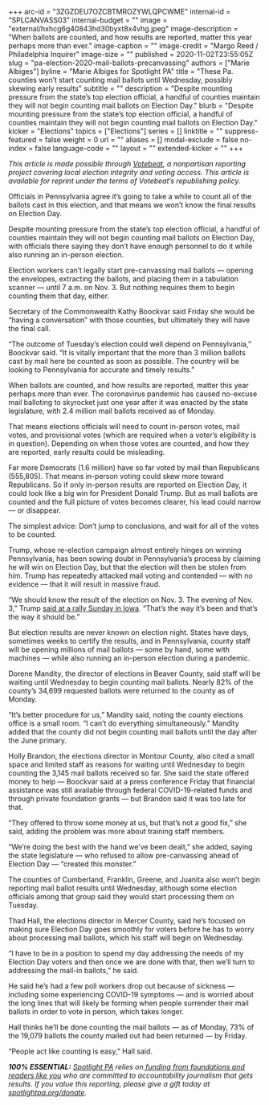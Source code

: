 +++
arc-id = "3ZGZDEU7OZCBTMROZYWLQPCWME"
internal-id = "SPLCANVASS03"
internal-budget = ""
image = "external/hxhcg6g40843hd30byxt8x4vhg.jpeg"
image-description = "When ballots are counted, and how results are reported, matter this year perhaps more than ever."
image-caption = ""
image-credit = "Margo Reed / Philadelphia Inquirer"
image-size = ""
published = 2020-11-02T23:55:05Z
slug = "pa-election-2020-mail-ballots-precanvassing"
authors = ["Marie Albiges"]
byline = "Marie Albiges for Spotlight PA"
title = "These Pa. counties won’t start counting mail ballots until Wednesday, possibly skewing early results"
subtitle = ""
description = "Despite mounting pressure from the state’s top election official, a handful of counties maintain they will not begin counting mail ballots on Election Day."
blurb = "Despite mounting pressure from the state’s top election official, a handful of counties maintain they will not begin counting mail ballots on Election Day."
kicker = "Elections"
topics = ["Elections"]
series = []
linktitle = ""
suppress-featured = false
weight = 0
url = ""
aliases = []
modal-exclude = false
no-index = false
language-code = ""
layout = ""
extended-kicker = ""
+++

<i>This article is made possible through </i><a href="http://votebeat.org/"><i>Votebeat</i></a><i>, a nonpartisan reporting project covering local election integrity and voting access. This article is available for reprint under the terms of Votebeat’s republishing policy.</i>

Officials in Pennsylvania agree it’s going to take a while to count all of the ballots cast in this election, and that means we won’t know the final results on Election Day.

Despite mounting pressure from the state’s top election official, a handful of counties maintain they will not begin counting mail ballots on Election Day, with officials there saying they don’t have enough personnel to do it while also running an in-person election.

Election workers can’t legally start pre-canvassing mail ballots — opening the envelopes, extracting the ballots, and placing them in a tabulation scanner — until 7 a.m. on Nov. 3. But nothing requires them to begin counting them that day, either.

Secretary of the Commonwealth Kathy Boockvar said Friday she would be “having a conversation” with those counties, but ultimately they will have the final call.

“The outcome of Tuesday’s election could well depend on Pennsylvania,” Boockvar said. “It is vitally important that the more than 3 million ballots cast by mail here be counted as soon as possible. The country will be looking to Pennsylvania for accurate and timely results.”

When ballots are counted, and how results are reported, matter this year perhaps more than ever. The coronavirus pandemic has caused no-excuse mail balloting to skyrocket just one year after it was enacted by the state legislature, with 2.4 million mail ballots received as of Monday.

<script src="https://www.spotlightpa.org/embed.js" async></script><div data-spl-embed-version="1" data-spl-src="https://www.spotlightpa.org/embeds/newsletter/"></div>

That means elections officials will need to count in-person votes, mail votes, and provisional votes (which are required when a voter’s eligibility is in question). Depending on when those votes are counted, and how they are reported, early results could be misleading.

Far more Democrats (1.6 million) have so far voted by mail than Republicans (555,805). That means in-person voting could skew more toward Republicans. So if only in-person results are reported on Election Day, it could look like a big win for President Donald Trump. But as mail ballots are counted and the full picture of votes becomes clearer, his lead could narrow — or disappear.

The simplest advice: Don’t jump to conclusions, and wait for all of the votes to be counted.

Trump, whose re-election campaign almost entirely hinges on winning Pennsylvania, has been sowing doubt in Pennsylvania’s process by claiming he will win on Election Day, but that the election will then be stolen from him. Trump has repeatedly attacked mail voting and contended — with no evidence —&nbsp;that it will result in massive fraud.

“We should know the result of the election on Nov. 3. The evening of Nov. 3,” Trump <a href="https://twitter.com/Jordanfabian/status/1322993181353529344">said at a rally Sunday in Iowa</a>. “That’s the way it’s been and that’s the way it should be.”

But election results are never known on election night. States have days, sometimes weeks to certify the results, and in Pennsylvania, county staff will be opening millions of mail ballots — some by hand, some with machines — while also running an in-person election during a pandemic.

Dorene Mandity, the director of elections in Beaver County, said staff will be waiting until Wednesday to begin counting mail ballots. Nearly 82% of the county’s 34,699 requested ballots were returned to the county as of Monday.

“It’s better procedure for us,” Mandity said, noting the county elections office is a small room. “I can’t do everything simultaneously.” Mandity added that the county did not begin counting mail ballots until the day after the June primary.

Holly Brandon, the elections director in Montour County, also cited a small space and limited staff as reasons for waiting until Wednesday to begin counting the 3,145 mail ballots received so far. She said the state offered money to help — Boockvar said at a press conference Friday that financial assistance was still available through federal COVID-19-related funds and through private foundation grants — but Brandon said it was too late for that.

“They offered to throw some money at us, but that’s not a good fix,” she said, adding the problem was more about training staff members.

<script src="https://www.spotlightpa.org/embed.js" async></script><div data-spl-embed-version="1" data-spl-src="https://www.spotlightpa.org/embeds/donate/?teaser_text=Spotlight%20PA%20provides%20essential%2C%20public-service%20journalism%20about%20Pennsylvania%20thank%20to%20readers%20like%20you.%20For%20a%20limited%20time%2C%20become%20a%20member%20and%20your%20contribution%20will%20be%20TRIPLED.&cta_text=YES%2C%20TRIPLE%20MY%20GIFT&eyebrow_text=BECOME%20A%20MEMBER"></div>

“We’re doing the best with the hand we’ve been dealt,” she added, saying the state legislature — who refused to allow pre-canvassing ahead of Election Day — “created this monster.”

The counties of Cumberland, Franklin, Greene, and Juanita also won’t begin reporting mail ballot results until Wednesday, although some election officials among that group said they would start processing them on Tuesday.

Thad Hall, the elections director in Mercer County, said he’s focused on making sure Election Day goes smoothly for voters before he has to worry about processing mail ballots, which his staff will begin on Wednesday.

“I have to be in a position to spend my day addressing the needs of my Election Day voters and then once we are done with that, then we’ll turn to addressing the mail-in ballots,” he said.

He said he’s had a few poll workers drop out because of sickness — including some experiencing COVID-19 symptoms — and is worried about the long lines that will likely be forming when people surrender their mail ballots in order to vote in person, which takes longer.

Hall thinks he’ll be done counting the mail ballots — as of Monday, 73% of the 19,079 ballots the county mailed out had been returned — by Friday.

“People act like counting is easy,” Hall said.

<i><b>100% ESSENTIAL:</b></i><i> </i><a href="https://www.spotlightpa.org/"><i>Spotlight PA</i></a><i> relies on</i><a href="https://www.spotlightpa.org/support"><i> funding from foundations and readers like you</i></a><i> who are committed to accountability journalism that gets results. If you value this reporting, please give a gift today at </i><a href="http://spotlightpa.org/donate"><i>spotlightpa.org/donate</i></a><i>.</i>
